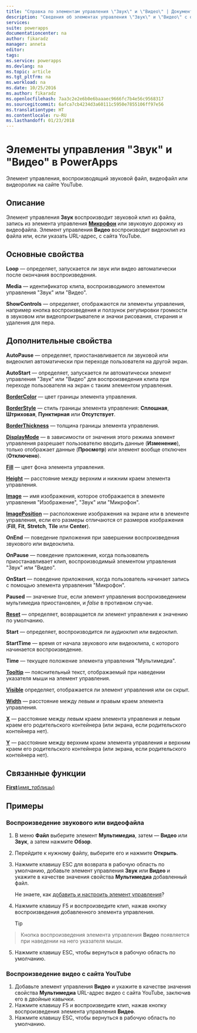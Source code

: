 ```yaml
---
title: "Справка по элементам управления \"Звук\" и \"Видео\" | Документация Майкрософт"
description: "Сведения об элементах управления \"Звук\" и \"Видео\" с описанием их свойств и примерами"
services: 
suite: powerapps
documentationcenter: na
author: fikaradz
manager: anneta
editor: 
tags: 
ms.service: powerapps
ms.devlang: na
ms.topic: article
ms.tgt_pltfrm: na
ms.workload: na
ms.date: 10/25/2016
ms.author: fikaradz
ms.openlocfilehash: 7aa3c2e2e6b0e6baaaec9666fc7b4e56c9568317
ms.sourcegitcommit: 6afca7cb4234d3a60111c5950e7855106ff97e56
ms.translationtype: HT
ms.contentlocale: ru-RU
ms.lasthandoff: 01/23/2018
---
```

# <a name="audio-and-video-controls-in-powerapps"></a>Элементы управления "Звук" и "Видео" в PowerApps
Элемент управления, воспроизводящий звуковой файл, видеофайл или видеоролик на сайте YouTube.

## <a name="description"></a>Описание
Элемент управления **Звук** воспроизводит звуковой клип из файла, запись из элемента управления **[Микрофон](control-microphone.md)** или звуковую дорожку из видеофайла. Элемент управления **Видео** воспроизводит видеоклип из файла или, если указать URL-адрес, с сайта YouTube.

## <a name="key-properties"></a>Основные свойства
**Loop** — определяет, запускается ли звук или видео автоматически после окончания воспроизведения.

**Media** — идентификатор клипа, воспроизводимого элементом управления "Звук" или "Видео".

**ShowControls** — определяет, отображаются ли элементы управления, например кнопка воспроизведения и ползунок регулировки громкости в звуковом или видеопроигрывателе и значки рисования, стирания и удаления для пера.

## <a name="additional-properties"></a>Дополнительные свойства
**AutoPause** — определяет, приостанавливается ли звуковой или видеоклип автоматически при переходе пользователя на другой экран.

**AutoStart** — определяет, запускается ли автоматически элемент управления "Звук" или "Видео" для воспроизведения клипа при переходе пользователя на экран с таким элементом управления.

**[BorderColor](properties-color-border.md)** — цвет границы элемента управления.

**[BorderStyle](properties-color-border.md)** — стиль границы элемента управления: **Сплошная**, **Штриховая**, **Пунктирная** или **Отсутствует**.

**[BorderThickness](properties-color-border.md)** — толщина границы элемента управления.

**[DisplayMode](properties-core.md)** — в зависимости от значения этого режима элемент управления разрешает пользователю вводить данные (**Изменение**), только отображает данные (**Просмотр**) или элемент вообще отключен (**Отключено**).

**[Fill](properties-color-border.md)** — цвет фона элемента управления.

**[Height](properties-size-location.md)** — расстояние между верхним и нижним краем элемента управления.

**[Image](properties-visual.md)**  — имя изображения, которое отображается в элементе управления "Изображение", "Звук" или "Микрофон".

**[ImagePosition](properties-visual.md)** — расположение изображения на экране или в элементе управления, если его размеры отличаются от размеров изображения (**Fill**, **Fit**, **Stretch**, **Tile** или **Center**).

**OnEnd** — поведение приложения при завершении воспроизведения звукового или видеоклипа.

**OnPause** — поведение приложения, когда пользователь приостанавливает клип, воспроизводимый элементом управления "Звук" или "Видео".

**OnStart** — поведение приложения, когда пользователь начинает запись с помощью элемента управления "Микрофон".

**Paused** — значение *true*, если элемент управления воспроизведением мультимедиа приостановлен, и *false* в противном случае.

**[Reset](properties-core.md)** — определяет, возвращается ли элемент управления к значению по умолчанию.

**Start** — определяет, воспроизводится ли аудиоклип или видеоклип.

**StartTime** — время от начала звукового или видеоклипа, с которого начинается воспроизведение.

**Time** — текущее положение элемента управления "Мультимедиа".

**[Tooltip](properties-core.md)** — пояснительный текст, отображаемый при наведении указателя мыши на элемент управления.

**[Visible](properties-core.md)** определяет, отображается ли элемент управления или он скрыт.

**[Width](properties-size-location.md)** — расстояние между левым и правым краем элемента управления.

**[X](properties-size-location.md)** — расстояние между левым краем элемента управления и левым краем его родительского контейнера (или экрана, если родительского контейнера нет).

**[Y](properties-size-location.md)** — расстояние между верхним краем элемента управления и верхним краем его родительского контейнера (или экрана, если родительского контейнера нет).

## <a name="related-functions"></a>Связанные функции
[**First**(*имя_таблицы*)](../functions/function-first-last.md)

## <a name="examples"></a>Примеры
### <a name="play-an-audio-or-video-file"></a>Воспроизведение звукового или видеофайла
1. В меню **Файл** выберите элемент **Мультимедиа**, затем — **Видео** или **Звук**, а затем нажмите **Обзор**.
2. Перейдите к нужному файлу, выберите его и нажмите **Открыть**.
3. Нажмите клавишу ESC для возврата в рабочую область по умолчанию, добавьте элемент управления **Звук** или **Видео** и укажите в качестве значения свойства **Мультимедиа** добавленный файл.
   
    Не знаете, как [добавить и настроить элемент управления](../add-configure-controls.md)?
4. Нажмите клавишу F5 и воспроизведите клип, нажав кнопку воспроизведения добавленного элемента управления.
   
    > [!TIP]
> Кнопка воспроизведения элемента управления **Видео** появляется при наведении на него указателя мыши.
5. Нажмите клавишу ESC, чтобы вернуться в рабочую область по умолчанию.

### <a name="play-a-youtube-video"></a>Воспроизведение видео с сайта YouTube
1. Добавьте элемент управления **Видео** и укажите в качестве значения свойства **Мультимедиа** URL-адрес видео с сайта YouTube, заключив его в двойные кавычки.
2. Нажмите клавишу F5 и воспроизведите клип, нажав кнопку воспроизведения элемента управления **Видео**.
3. Нажмите клавишу ESC, чтобы вернуться в рабочую область по умолчанию.

